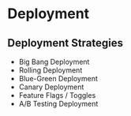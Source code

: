 # Deployment

## Deployment Strategies
- Big Bang Deployment
- Rolling Deployment
- Blue-Green Deployment
- Canary Deployment
- Feature Flags / Toggles
- A/B Testing Deployment